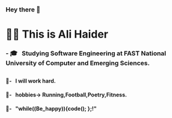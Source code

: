 ### Hey there 👋

<h1> 💁‍♂️ This is Ali Haider </h1>

<h3>- 🎓 &nbsp; Studying Software Engineering at FAST National University of Computer and Emerging Sciences.<h2>
<h4>📍- &nbsp; I will work hard.<h4>
<h4>📍- &nbsp; hobbies-> Running,Football,Poetry,Fitness.<h4>
<h4>📍- &nbsp; "while((Be_happy)){code(); };!"<h4>
